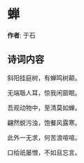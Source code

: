 # 蝉

**作者**: 于石

## 诗词内容

斜阳挂庭树，有蝉鸣树颠。

无端聒人耳，惊我闲窗眠。

吾观动物中，至清莫如蝉。

翩然蜕污浊，饱餐风露寒。

此外一无求，何苦浪喧喧。

口给祇屡憎，不如且忘言。

